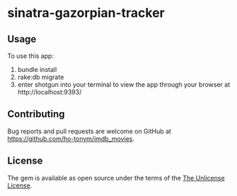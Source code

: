 # sinatra-gazorpian-tracker

## Usage

To use this app:
1. bundle install
2. rake:db migrate
4. enter shotgun into your terminal to view the app through your browser at http://localhost:9393/

## Contributing

Bug reports and pull requests are welcome on GitHub at https://github.com/ho-tonym/imdb_movies.

## License

The gem is available as open source under the terms of the [The Unlicense License](http://unlicense.org).
